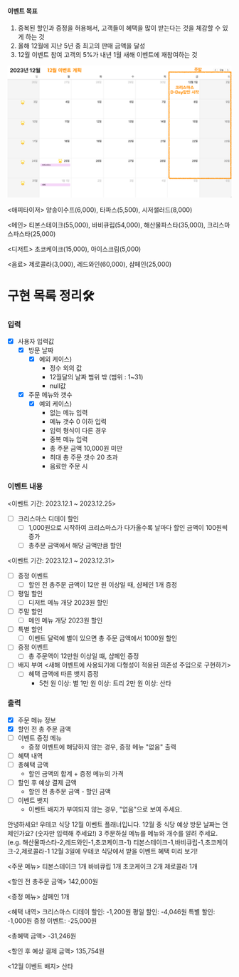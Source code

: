 #### 이벤트 목표

1. 중복된 할인과 증정을 허용해서, 고객들이 혜택을 많이 받는다는 것을 체감할 수 있게 하는 것
2. 올해 12월에 지난 5년 중 최고의 판매 금액을 달성
3. 12월 이벤트 참여 고객의 5%가 내년 1월 새해 이벤트에 재참여하는 것

![](image.png)

<애피타이저>
양송이수프(6,000), 타파스(5,500), 시저샐러드(8,000)

<메인>
티본스테이크(55,000), 바비큐립(54,000), 해산물파스타(35,000), 크리스마스파스타(25,000)

<디저트>
초코케이크(15,000), 아이스크림(5,000)

<음료>
제로콜라(3,000), 레드와인(60,000), 샴페인(25,000)

# 구현 목록 정리🛠

### 입력

-[x] 사용자 입력값
    - [x] 방문 날짜
        - [x] 예외 케이스)
            - 정수 외의 값
            - 12월달의 날짜 범위 밖 (범위 : 1~31)
            - null값
    - [x] 주문 메뉴와 갯수
        - [x] 예외 케이스)
            - 없는 메뉴 입력
            - 메뉴 갯수 0 이하 입력
            - 입력 형식이 다른 경우
            - 중복 메뉴 입력
            - 총 주문 금액 10,000원 미만
            - 최대 총 주문 갯수 20 초과
            - 음료만 주문 시

### 이벤트 내용

<이벤트 기간: 2023.12.1 ~ 2023.12.25>

- [ ] 크리스마스 디데이 할인
    - [ ] 1,000원으로 시작하여 크리스마스가 다가올수록 날마다 할인 금액이 100원씩 증가
    - [ ] 총주문 금액에서 해당 금액만큼 할인

<이벤트 기간: 2023.12.1 ~ 2023.12.31>

- [ ] 증정 이벤트
  - [ ] 할인 전 총주문 금액이 12만 원 이상일 때, 샴페인 1개 증정
- [ ] 평일 할인
    - [ ] 디저트 메뉴 개당 2023원 할인
- [ ] 주말 할인
    - [ ] 메인 메뉴 개당 2023원 할인
- [ ] 특별 할인
    - [ ] 이벤트 달력에 별이 있으면 총 주문 금액에서 1000원 할인
- [ ] 증정 이벤트
    - [ ] 총 주문액이 12만원 이상일 떄, 샴페인 증정

- [ ] 배지 부여 <새해 이벤트에 사용되기에 다형성이 적용된 의존성 주입으로 구현하기>
    - [ ] 혜택 금액에 따른 뱃지 증정
        - 5천 원 이상: 별
          1만 원 이상: 트리
          2만 원 이상: 산타

### 출력

- [x] 주문 메뉴 정보
- [x] 할인 전 총 주문 금액
- [ ] 이벤트 증정 메뉴
    - 증정 이벤트에 해당하지 않는 경우, 증정 메뉴 "없음" 출력
- [ ] 혜택 내역
- [ ] 총혜택 금액
    - 할인 금액의 합계 + 증정 메뉴의 가격
- [ ] 할인 후 예상 결제 금액
    - 할인 전 총주문 금액 - 할인 금액
- [ ] 이벤트 뱃지
    - 이벤트 배지가 부여되지 않는 경우, "없음"으로 보여 주세요.

안녕하세요! 우테코 식당 12월 이벤트 플래너입니다.
12월 중 식당 예상 방문 날짜는 언제인가요? (숫자만 입력해 주세요!)
3
주문하실 메뉴를 메뉴와 개수를 알려 주세요. (e.g. 해산물파스타-2,레드와인-1,초코케이크-1)
티본스테이크-1,바비큐립-1,초코케이크-2,제로콜라-1
12월 3일에 우테코 식당에서 받을 이벤트 혜택 미리 보기!

<주문 메뉴>
티본스테이크 1개
바비큐립 1개
초코케이크 2개
제로콜라 1개

<할인 전 총주문 금액>
142,000원

<증정 메뉴>
샴페인 1개

<혜택 내역>
크리스마스 디데이 할인: -1,200원
평일 할인: -4,046원
특별 할인: -1,000원
증정 이벤트: -25,000원

<총혜택 금액>
-31,246원

<할인 후 예상 결제 금액>
135,754원

<12월 이벤트 배지>
산타